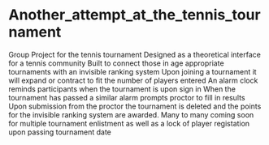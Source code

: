 # Another_attempt_at_the_tennis_tournament
Group Project for the tennis tournament
Designed as a theoretical interface for a tennis community
Built to connect those in age appropriate tournaments with an invisible ranking system
Upon joining a tournament it will expand or contract to fit the number of players entered
An alarm clock reminds participants when the tournament is upon sign in
When the tournament has passed a similar alarm prompts proctor to fill in results
Upon submission from the proctor the tournament is deleted and the points for the invisible ranking system are awarded.
Many to many coming soon for multiple tournament enlistment as well as a lock of player registation upon passing tournament date 
